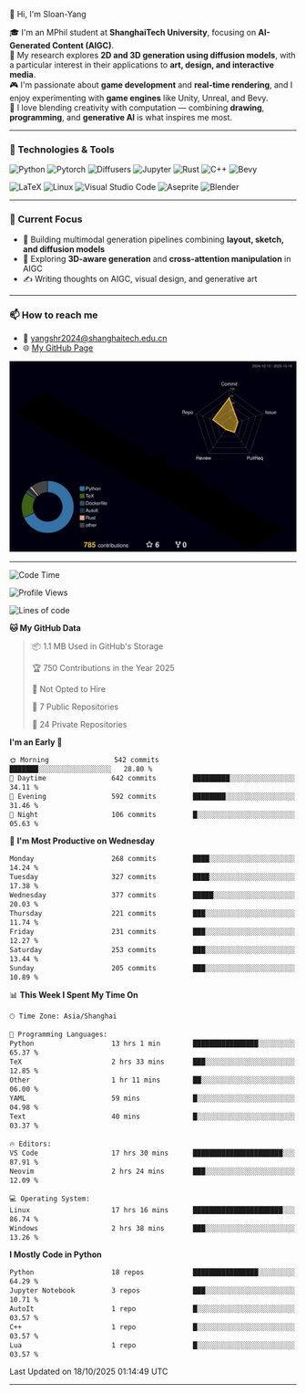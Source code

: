 👋 Hi, I'm Sloan-Yang

🎓 I'm an MPhil student at **ShanghaiTech University**, focusing on **AI-Generated Content (AIGC)**.  
🧠 My research explores **2D and 3D generation using diffusion models**, with a particular interest in their applications to **art, design, and interactive media**.  
🎮 I'm passionate about **game development** and **real-time rendering**, and I enjoy experimenting with **game engines** like Unity, Unreal, and Bevy.  
🎨 I love blending creativity with computation — combining **drawing**, **programming**, and **generative AI** is what inspires me most.

---

### 🧰 Technologies & Tools

![Python](https://img.shields.io/badge/python-%233776AB.svg?style=for-the-badge&logo=python&logoColor=white)
![Pytorch](https://img.shields.io/badge/pytorch-%23EE4C2C.svg?style=for-the-badge&logo=pytorch&logoColor=white)
![Diffusers](https://img.shields.io/badge/diffusers-HuggingFace-yellow?style=for-the-badge&logo=huggingface&logoColor=black)
![Jupyter](https://img.shields.io/badge/Jupyter-%23F37626.svg?style=for-the-badge&logo=Jupyter&logoColor=white)
![Rust](https://img.shields.io/badge/Rust-%23000000.svg?style=for-the-badge&logo=rust&logoColor=white)
![C++](https://img.shields.io/badge/C++-%2300599C.svg?style=for-the-badge&logo=c%2B%2B&logoColor=white)
![Bevy](https://img.shields.io/badge/Bevy-000000.svg?style=for-the-badge&logo=bevy&logoColor=white)

![LaTeX](https://img.shields.io/badge/LaTeX-47A141?style=for-the-badge&logo=latex&logoColor=white)
![Linux](https://img.shields.io/badge/Linux-FCC624?style=for-the-badge&logo=linux&logoColor=black)
![Visual Studio Code](https://img.shields.io/badge/VSCode-0078d7.svg?style=for-the-badge&logo=visual-studio-code&logoColor=white)
![Aseprite](https://img.shields.io/badge/Aseprite-FFFFFF?style=for-the-badge&logo=Aseprite&logoColor=%237D929E)
![Blender](https://img.shields.io/badge/Blender-F5792A?style=for-the-badge&logo=blender&logoColor=white)

---

### 🔭 Current Focus

- 🎨 Building multimodal generation pipelines combining **layout, sketch, and diffusion models**
- 🧪 Exploring **3D-aware generation** and **cross-attention manipulation** in AIGC
- ✍️ Writing thoughts on AIGC, visual design, and generative art

---

### 📫 How to reach me

- 📧 <a href="mailto:yangshr2024@shanghaitech.edu.cn">yangshr2024@shanghaitech.edu.cn</a>
- 🌐 [My GitHub Page](https://sloan-yang.github.io)  



![3D Profile](https://raw.githubusercontent.com/Sloan-Yang/Sloan-Yang/main/profile-3d-contrib/profile-night-rainbow.svg)

---


<!--START_SECTION:waka-->
![Code Time](http://img.shields.io/badge/Code%20Time-665%20hrs%2022%20mins-blue)

![Profile Views](http://img.shields.io/badge/Profile%20Views-3-blue)

![Lines of code](https://img.shields.io/badge/From%20Hello%20World%20I%27ve%20Written-2.3%20million%20lines%20of%20code-blue)

**🐱 My GitHub Data** 

> 📦 1.1 MB Used in GitHub's Storage 
 > 
> 🏆 750 Contributions in the Year 2025
 > 
> 🚫 Not Opted to Hire
 > 
> 📜 7 Public Repositories 
 > 
> 🔑 24 Private Repositories 
 > 
**I'm an Early 🐤** 

```text
🌞 Morning                542 commits         ███████░░░░░░░░░░░░░░░░░░   28.80 % 
🌆 Daytime                642 commits         █████████░░░░░░░░░░░░░░░░   34.11 % 
🌃 Evening                592 commits         ████████░░░░░░░░░░░░░░░░░   31.46 % 
🌙 Night                  106 commits         █░░░░░░░░░░░░░░░░░░░░░░░░   05.63 % 
```
📅 **I'm Most Productive on Wednesday** 

```text
Monday                   268 commits         ████░░░░░░░░░░░░░░░░░░░░░   14.24 % 
Tuesday                  327 commits         ████░░░░░░░░░░░░░░░░░░░░░   17.38 % 
Wednesday                377 commits         █████░░░░░░░░░░░░░░░░░░░░   20.03 % 
Thursday                 221 commits         ███░░░░░░░░░░░░░░░░░░░░░░   11.74 % 
Friday                   231 commits         ███░░░░░░░░░░░░░░░░░░░░░░   12.27 % 
Saturday                 253 commits         ███░░░░░░░░░░░░░░░░░░░░░░   13.44 % 
Sunday                   205 commits         ███░░░░░░░░░░░░░░░░░░░░░░   10.89 % 
```


📊 **This Week I Spent My Time On** 

```text
🕑︎ Time Zone: Asia/Shanghai

💬 Programming Languages: 
Python                   13 hrs 1 min        ████████████████░░░░░░░░░   65.37 % 
TeX                      2 hrs 33 mins       ███░░░░░░░░░░░░░░░░░░░░░░   12.85 % 
Other                    1 hr 11 mins        ██░░░░░░░░░░░░░░░░░░░░░░░   06.00 % 
YAML                     59 mins             █░░░░░░░░░░░░░░░░░░░░░░░░   04.98 % 
Text                     40 mins             █░░░░░░░░░░░░░░░░░░░░░░░░   03.37 % 

🔥 Editors: 
VS Code                  17 hrs 30 mins      ██████████████████████░░░   87.91 % 
Neovim                   2 hrs 24 mins       ███░░░░░░░░░░░░░░░░░░░░░░   12.09 % 

💻 Operating System: 
Linux                    17 hrs 16 mins      ██████████████████████░░░   86.74 % 
Windows                  2 hrs 38 mins       ███░░░░░░░░░░░░░░░░░░░░░░   13.26 % 
```

**I Mostly Code in Python** 

```text
Python                   18 repos            ████████████████░░░░░░░░░   64.29 % 
Jupyter Notebook         3 repos             ███░░░░░░░░░░░░░░░░░░░░░░   10.71 % 
AutoIt                   1 repo              █░░░░░░░░░░░░░░░░░░░░░░░░   03.57 % 
C++                      1 repo              █░░░░░░░░░░░░░░░░░░░░░░░░   03.57 % 
Lua                      1 repo              █░░░░░░░░░░░░░░░░░░░░░░░░   03.57 % 
```




 Last Updated on 18/10/2025 01:14:49 UTC
<!--END_SECTION:waka-->

---






